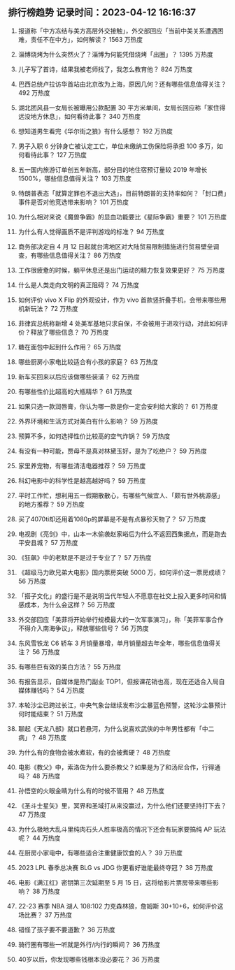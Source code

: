 
## 排行榜趋势 记录时间：2023-04-12 16:16:37
  
  1. 报道称「中方冻结与美方高层外交接触」，外交部回应「当前中美关系遭遇困难，责任不在中方」，如何解读？ 1563 万热度
    
  2. 淄博烧烤为什么突然火了？淄博为何能凭借烧烤「出圈」？ 1395 万热度
    
  3. 儿子写了首诗，结果我被老师找了，我怎么教育他？ 824 万热度
    
  4. 巴西总统卢拉访华首站由北京改为上海，原因几何？还有哪些信息值得关注？ 492 万热度
    
  5. 湖北团风县一女局长被曝用公款配置 30 平方米单间，女局长回应称「家住得远没地方休息」，如何看待此事？ 340 万热度
    
  6. 想知道男生看完《华尔街之狼》有什么感想？ 192 万热度
    
  7. 男子入职 6 分钟身亡被认定工亡，单位未缴纳工伤保险将承担 100 多万，如何看待此事？ 127 万热度
    
  8. 五一国内旅游订单创五年新高，部分目的地住宿预订量较 2019 年增长1500%，哪些信息值得关注？ 103 万热度
    
  9. 特朗普表态「就算定罪也不退出大选」，目前特朗普的支持率如何？「封口费」事件是否对他竞选带来影响？ 101 万热度
    
  10. 为什么相对来说《魔兽争霸》的显血功能要比《星际争霸》重要？ 101 万热度
    
  11. 为什么有人觉得画质不是评判游戏的标准？ 94 万热度
    
  12. 商务部决定自 4 月 12 日起就台湾地区对大陆贸易限制措施进行贸易壁垒调查，有哪些信息值得关注？ 86 万热度
    
  13. 工作很疲惫的时候，躺平休息还是出门运动的精力恢复效果更好？ 75 万热度
    
  14. 什么是人类走向文明的真正阻碍？ 74 万热度
    
  15. 如何评价 vivo X Flip 的外观设计，作为 vivo 首款竖折叠手机，会带来哪些用机新玩法？ 72 万热度
    
  16. 菲律宾总统称新增 4 处美军基地只求自保，不会被用于进攻行动，对此如何评价？释放了哪些信息？ 70 万热度
    
  17. 糖在面包中起到什么作用？ 65 万热度
    
  18. 哪些厨房小家电比较适合有小孩的家庭？ 63 万热度
    
  19. 新车买回来以后应该做哪些装潢？ 62 万热度
    
  20. 有哪些性价比超高的大瓶精华？ 61 万热度
    
  21. 如果只选一款润唇膏，你认为哪一款是你一定会安利给大家的？ 61 万热度
    
  22. 外界环境和生活方式对美白有什么影响？ 59 万热度
    
  23. 预算不多，如何选择性价比较高的空气炸锅？ 59 万热度
    
  24. 有没有一种可能，贾母不是真对林黛玉好，是为了吃绝户？ 59 万热度
    
  25. 家里养宠物，有哪些清洁电器推荐？ 59 万热度
    
  26. 科幻电影中的科学性是越高越好吗？ 59 万热度
    
  27. 平时工作忙，想利用五一假期散散心，有哪些气候宜人、「颇有世外桃源感」的地方推荐？ 59 万热度
    
  28. 买了4070ti却还用着1080p的屏幕是不是有点暴殄天物了？ 57 万热度
    
  29. 电视剧《亮剑》中，山本一木偷袭赵家峪后为什么不返回西集据点，而是跑去平安县城？ 57 万热度
    
  30. 《狂飙》中的老默是不是过于专业了？ 57 万热度
    
  31. 《超级马力欧兄弟大电影》国内票房突破 5000 万，如何评价这一票房成绩？ 56 万热度
    
  32. 「搭子文化」的盛行是不是说明当代年轻人不愿意在社交上投入更多时间和情感成本，为什么会这样？ 56 万热度
    
  33. 外交部回应「美菲将开始举行规模最大的一次军事演习」，称「美菲军事合作不得介入南海争议」，释放哪些信号？ 56 万热度
    
  34. 东风雪铁龙 C6 轿车 3 月销量暴增，单月销量超去年全年，哪些信息值得关注？ 56 万热度
    
  35. 有哪些巨有效的美白方法？ 55 万热度
    
  36. 有报告显示，自媒体是热门副业 TOP1，但报课花销也高，现在还适合入局自媒体赚钱吗？ 54 万热度
    
  37. 本轮沙尘已跨过长江，中央气象台继续发布沙尘暴蓝色预警，这轮沙尘暴预计何时能结束？ 51 万热度
    
  38. 聊起《天龙八部》就口若悬河，为什么说喜欢武侠的中年男性都有「中二病」？ 48 万热度
    
  39. 为什么有的食物会被水煮软，有的会被煮硬？ 48 万热度
    
  40. 电影《教父》中，索洛佐为什么要杀教父？如果是为了和汤尼合作，行得通吗？ 48 万热度
    
  41. 孙悟空的火眼金睛为什么有的时候不管用？ 48 万热度
    
  42. 《圣斗士星矢》里，冥界和圣域打从来没赢过，为什么他们还要坚持打下去？ 47 万热度
    
  43. 为什么极地大乱斗里纯肉石头人胜率极高的情况下还会有玩家要搞纯 AP 玩法呢？ 44 万热度
    
  44. 在厨房小家电中，有哪些适合注重健康饮食的人？ 39 万热度
    
  45. 2023 LPL 春季总决赛 BLG vs JDG 你更看好谁能最终夺冠？ 38 万热度
    
  46. 电影《满江红》密钥第三次延期至 5 月 15 日，这将给影片票房带来哪些影响？ 38 万热度
    
  47. 22-23 赛季 NBA 湖人 108:102 力克森林狼，詹姆斯 30+10+6，如何评价这场比赛？ 37 万热度
    
  48. 错怪了孩子要不要道歉？ 36 万热度
    
  49. 骑行圈有哪些一听就是外行/内行的瞬间？ 36 万热度
    
  50. 40岁以后，你发现哪些钱根本没必要花？ 36 万热度
    